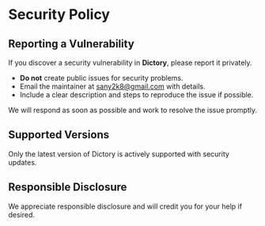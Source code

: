 # Security Policy

## Reporting a Vulnerability

If you discover a security vulnerability in **Dictory**, please report it privately.

- **Do not** create public issues for security problems.
- Email the maintainer at [sany2k8@gmail.com](mailto:sany2k8@gmail.com) with details.
- Include a clear description and steps to reproduce the issue if possible.

We will respond as soon as possible and work to resolve the issue promptly.

## Supported Versions

Only the latest version of Dictory is actively supported with security updates.

## Responsible Disclosure

We appreciate responsible disclosure and will credit you for your help if desired.

